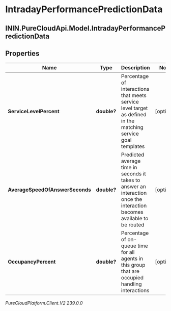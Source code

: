 # IntradayPerformancePredictionData

## ININ.PureCloudApi.Model.IntradayPerformancePredictionData

## Properties

|Name | Type | Description | Notes|
|------------ | ------------- | ------------- | -------------|
| **ServiceLevelPercent** | **double?** | Percentage of interactions that meets service level target as defined in the matching service goal templates | [optional] |
| **AverageSpeedOfAnswerSeconds** | **double?** | Predicted average time in seconds it takes to answer an interaction once the interaction becomes available to be routed | [optional] |
| **OccupancyPercent** | **double?** | Percentage of on-queue time for all agents in this group that are occupied handling interactions | [optional] |



_PureCloudPlatform.Client.V2 239.0.0_
